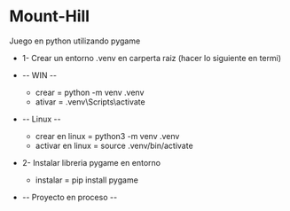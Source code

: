 # Mount-Hill
Juego en python utilizando pygame


* 1- Crear un entorno .venv en carperta raiz (hacer lo siguiente en termi)
* -- WIN --
  - crear  = python -m venv .venv
  - ativar = .venv\Scripts\activate
    
* -- Linux --
  - crear en linux = python3 -m venv .venv
  - activar en linux = source .venv/bin/activate
    
* 2- Instalar libreria pygame en entorno
  - instalar = pip install pygame
 
* -- Proyecto en proceso -- 
